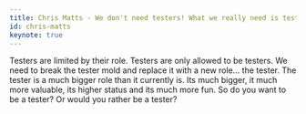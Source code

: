 ```yaml
---
title: Chris Matts - We don't need testers! What we really need is testers!
id: chris-matts
keynote: true
---
```


Testers are limited by their role. Testers are only allowed to be testers. We need to break the tester mold and replace it with a new role... the tester.
The tester is a much bigger role than it currently is. Its much bigger, it much more valuable, its higher status and its much more fun. So do you want to be
a tester? Or would you rather be a tester?
